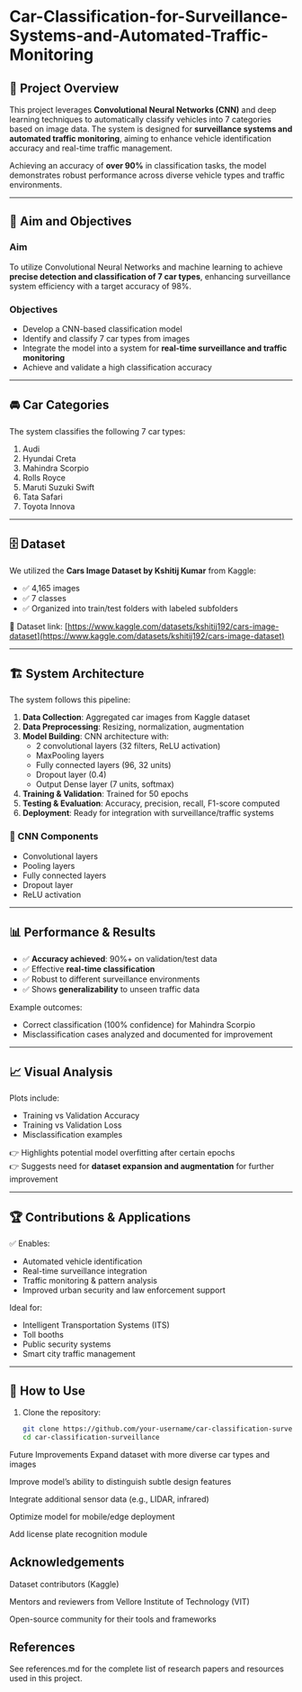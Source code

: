 # Car-Classification-for-Surveillance-Systems-and-Automated-Traffic-Monitoring

## 📖 Project Overview

This project leverages **Convolutional Neural Networks (CNN)** and deep learning techniques to automatically classify vehicles into 7 categories based on image data. The system is designed for **surveillance systems and automated traffic monitoring**, aiming to enhance vehicle identification accuracy and real-time traffic management.

Achieving an accuracy of **over 90%** in classification tasks, the model demonstrates robust performance across diverse vehicle types and traffic environments.

---

## 🎯 Aim and Objectives

### Aim
To utilize Convolutional Neural Networks and machine learning to achieve **precise detection and classification of 7 car types**, enhancing surveillance system efficiency with a target accuracy of 98%.

### Objectives
- Develop a CNN-based classification model
- Identify and classify 7 car types from images
- Integrate the model into a system for **real-time surveillance and traffic monitoring**
- Achieve and validate a high classification accuracy

---

## 🚘 Car Categories
The system classifies the following 7 car types:
1. Audi
2. Hyundai Creta
3. Mahindra Scorpio
4. Rolls Royce
5. Maruti Suzuki Swift
6. Tata Safari
7. Toyota Innova

---

## 🗄️ Dataset

We utilized the **Cars Image Dataset by Kshitij Kumar** from Kaggle:
- ✅ 4,165 images
- ✅ 7 classes
- ✅ Organized into train/test folders with labeled subfolders

📎 Dataset link: [https://www.kaggle.com/datasets/kshitij192/cars-image-dataset](https://www.kaggle.com/datasets/kshitij192/cars-image-dataset)

---

## 🏗️ System Architecture

The system follows this pipeline:

1. **Data Collection**: Aggregated car images from Kaggle dataset
2. **Data Preprocessing**: Resizing, normalization, augmentation
3. **Model Building**: CNN architecture with:
   - 2 convolutional layers (32 filters, ReLU activation)
   - MaxPooling layers
   - Fully connected layers (96, 32 units)
   - Dropout layer (0.4)
   - Output Dense layer (7 units, softmax)
4. **Training & Validation**: Trained for 50 epochs
5. **Testing & Evaluation**: Accuracy, precision, recall, F1-score computed
6. **Deployment**: Ready for integration with surveillance/traffic systems

### 🧠 CNN Components
- Convolutional layers
- Pooling layers
- Fully connected layers
- Dropout layer
- ReLU activation

---

## 📊 Performance & Results

- ✅ **Accuracy achieved**: 90%+ on validation/test data
- ✅ Effective **real-time classification**
- ✅ Robust to different surveillance environments
- ✅ Shows **generalizability** to unseen traffic data

Example outcomes:
- Correct classification (100% confidence) for Mahindra Scorpio
- Misclassification cases analyzed and documented for improvement

---

## 📈 Visual Analysis

Plots include:
- Training vs Validation Accuracy
- Training vs Validation Loss
- Misclassification examples

👉 Highlights potential model overfitting after certain epochs  
👉 Suggests need for **dataset expansion and augmentation** for further improvement

---

## 🏆 Contributions & Applications

✅ Enables:
- Automated vehicle identification
- Real-time surveillance integration
- Traffic monitoring & pattern analysis
- Improved urban security and law enforcement support

Ideal for:
- Intelligent Transportation Systems (ITS)
- Toll booths
- Public security systems
- Smart city traffic management

---

## 📝 How to Use

1. Clone the repository:

   ```bash
   git clone https://github.com/your-username/car-classification-surveillance.git
   cd car-classification-surveillance

Future Improvements
Expand dataset with more diverse car types and images

Improve model’s ability to distinguish subtle design features

Integrate additional sensor data (e.g., LIDAR, infrared)

Optimize model for mobile/edge deployment

Add license plate recognition module

## Acknowledgements

Dataset contributors (Kaggle)

Mentors and reviewers from Vellore Institute of Technology (VIT)

Open-source community for their tools and frameworks

## References

See references.md for the complete list of research papers and resources used in this project.

